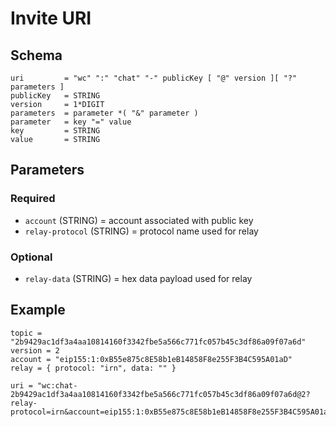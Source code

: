# Invite URI

## Schema

    uri         = "wc" ":" "chat" "-" publicKey [ "@" version ][ "?" parameters ]
    publicKey   = STRING
    version     = 1*DIGIT
    parameters  = parameter *( "&" parameter )
    parameter   = key "=" value
    key         = STRING
    value       = STRING

## Parameters

### Required

- `account` (STRING) = account associated with public key
- `relay-protocol` (STRING) = protocol name used for relay

### Optional

- `relay-data` (STRING) = hex data payload used for relay

## Example

    topic = "2b9429ac1df3a4aa10814160f3342fbe5a566c771fc057b45c3df86a09f07a6d"
    version = 2
    account = "eip155:1:0xB55e875c8E58b1eB14858F8e255F3B4C595A01aD"
    relay = { protocol: "irn", data: "" }

```
uri = "wc:chat-2b9429ac1df3a4aa10814160f3342fbe5a566c771fc057b45c3df86a09f07a6d@2?relay-protocol=irn&account=eip155:1:0xB55e875c8E58b1eB14858F8e255F3B4C595A01aD"
```
